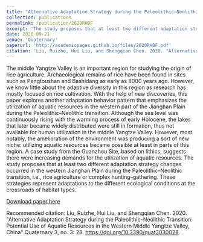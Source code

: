 ```yaml
---
title: "Alternative Adaptation Strategy during the Paleolithic–Neolithic Transition: Potential Use of Aquatic Resources in the Western Middle Yangtze Valley, China"
collection: publications
permalink: /publication/2020RHBF
excerpt: 'The study proposes that at least two different adaptation strategy changes occurred in the western Jianghan Plain during the Paleolithic–Neolithic transition, i.e., rice agriculture or complex hunting–gathering. These strategies represent adaptations to the different ecological conditions at the crossroads of habitat types.'
date: 2020-09-21
venue: 'Quaternary'
paperurl: 'http://academicpages.github.io/files/2020RHBF.pdf'
citation: 'Liu, Ruizhe, Hui Liu, and Shengqian Chen. 2020. "Alternative Adaptation Strategy during the Paleolithic–Neolithic Transition: Potential Use of Aquatic Resources in the Western Middle Yangtze Valley, China" Quaternary 3, no. 3: 28.'
---
```


The middle Yangtze Valley is an important region for studying the origin of rice agriculture. Archaeological remains of rice have been found in sites such as Pengtoushan and Bashidang as early as 8000 years ago. However, we know little about the adaptive diversity in this region as research has mostly focused on rice cultivation. With the help of new discoveries, this paper explores another adaptation behavior pattern that emphasizes the utilization of aquatic resources in the western part of the Jianghan Plain during the Paleolithic–Neolithic transition. Although the sea level was continuously rising with the warming process of early Holocene, the lakes that later became widely distributed were still in formation, thus not available for human utilization in the middle Yangtze Valley. However, most notably, the amelioration of the environment was producing a sort of new niche: utilizing aquatic resources became possible at least in parts of this region. A case study from the Guanzhou Site, based on lithics, suggests there were increasing demands for the utilization of aquatic resources. The study proposes that at least two different adaptation strategy changes occurred in the western Jianghan Plain during the Paleolithic–Neolithic transition, i.e., rice agriculture or complex hunting–gathering. These strategies represent adaptations to the different ecological conditions at the crossroads of habitat types.

[Download paper here](http://academicpages.github.io/files/2020RHBF.pdf)

Recommended citation: Liu, Ruizhe, Hui Liu, and Shengqian Chen. 2020. "Alternative Adaptation Strategy during the Paleolithic–Neolithic Transition: Potential Use of Aquatic Resources in the Western Middle Yangtze Valley, China" Quaternary 3, no. 3: 28. https://doi.org/10.3390/quat3030028.

